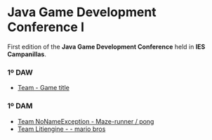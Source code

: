 # Java Game Development Conference I

First edition of the **Java Game Development Conference** held in **IES Campanillas**.

### 1º DAW
* [Team - Game title]()

### 1º DAM
* [Team NoNameException - Maze-runner / pong](https://github.com/Frankcs96/maze-runner)
* [Team Litiengine - - mario bros](https://github.com/PabloLuisMolinaBlanes/Game-1--DAM-19-21)

